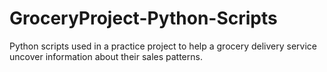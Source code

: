 # GroceryProject-Python-Scripts
Python scripts used in a practice project to help a grocery delivery service uncover information about their sales patterns.
